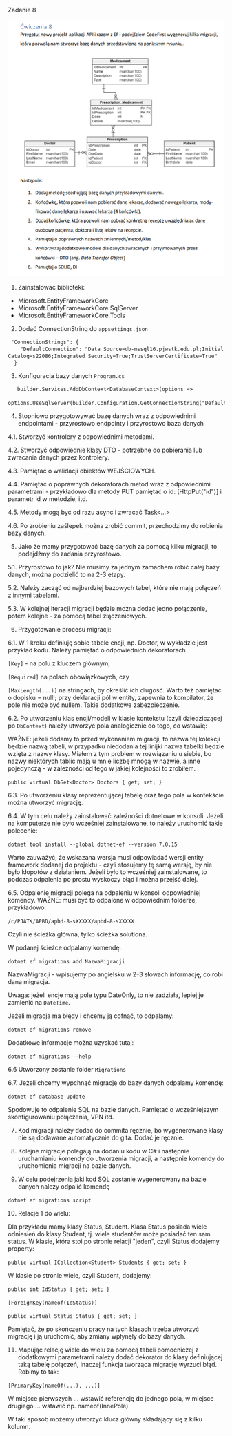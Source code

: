 Zadanie 8

![img.png](img.png)

1. Zainstalować biblioteki: 
* Microsoft.EntityFrameworkCore
* Microsoft.EntityFrameworkCore.SqlServer
* Microsoft.EntityFrameworkCore.Tools

2. Dodać ConnectionString do `appsettings.json`
```
 "ConnectionStrings": {
    "DefaultConnection": "Data Source=db-mssql16.pjwstk.edu.pl;Initial Catalog=s22086;Integrated Security=True;TrustServerCertificate=True"
  }
```

3. Konfiguracja bazy danych `Program.cs`
```
   builder.Services.AddDbContext<DatabaseContext>(options =>
   options.UseSqlServer(builder.Configuration.GetConnectionString("DefaultConnection")));
```

4. Stopniowo przygotowywać bazę danych wraz z odpowiednimi endpointami - przyrostowo endpointy i przyrostowo baza danych

4.1. Stworzyć kontrolery z odpowiednimi metodami.
    
4.2. Stworzyć odpowiednie klasy DTO - potrzebne do pobierania lub zwracania danych przez kontrolery.

4.3. Pamiętać o walidacji obiektów WEJŚCIOWYCH.

4.4. Pamiętać o poprawnych dekoratorach metod wraz z odpowiednimi parametrami - przykładowo dla metody PUT pamiętać o id: [HttpPut("id")] i parametr id w metodzie, itd.

4.5. Metody mogą być od razu async i zwracać Task<...>

4.6. Po zrobieniu zaślepek można zrobić commit, przechodzimy do robienia bazy danych.

5. Jako że mamy przygotować bazę danych za pomocą kilku migracji, to podejdźmy do zadania przyrostowo.

5.1. Przyrostowo to jak? Nie musimy za jednym zamachem robić całej bazy danych, można podzielić to na 2-3 etapy.

5.2. Należy zacząć od najbardziej bazowych tabel, które nie mają połączeń z innymi tabelami.

5.3. W kolejnej iteracji migracji będzie można dodać jedno połączenie, potem kolejne - za pomocą tabel złączeniowych.

6. Przygotowanie procesu migracji:

6.1. W 1 kroku definiuję sobie tabele encji, np. Doctor, w wykładzie jest przykład kodu. Należy pamiętać o odpowiednich dekoratorach 

`[Key]` - na polu z kluczem głównym, 

`[Required]` na polach obowiązkowych, czy 

`[MaxLength(...)]` na stringach, by określić ich długość. Warto też pamiętać o dopisku = null!; przy deklaracji pól w entity, zapewnia to kompilator, że pole nie może być nullem. Takie dodatkowe zabezpieczenie.

6.2. Po utworzeniu klas encji/modeli w klasie kontekstu (czyli dziedziczącej po `DbContext`) należy utworzyć pola analogicznie do tego, co wstawię:

WAŻNE: jeżeli dodamy to przed wykonaniem migracji, to nazwa tej kolekcji będzie nazwą tabeli, w przypadku niedodania tej linijki nazwa tabelki będzie wzięta z nazwy klasy. Miałem z tym problem w rozwiązaniu u siebie, bo nazwy niektórych tablic mają u mnie liczbę mnogą w nazwie, a inne pojedynczą - w zależności od tego w jakiej kolejności to zrobiłem.

```public virtual DbSet<Doctor> Doctors { get; set; }```

6.3. Po utworzeniu klasy reprezentującej tabelę oraz tego pola w kontekście można utworzyć migrację.

6.4. W tym celu należy zainstalować zależności dotnetowe w konsoli. Jeżeli na komputerze nie było wcześniej zainstalowane, to należy uruchomić takie polecenie:

`dotnet tool install --global dotnet-ef --version 7.0.15`

Warto zauważyć, że wskazana wersja musi odpowiadać wersji entity framework dodanej do projektu - czyli stosujemy tę samą wersję, by nie było kłopotów z działaniem.
Jeżeli było to wcześniej zainstalowane, to podczas odpalenia po prostu wyskoczy błąd i można przejść dalej.

6.5. Odpalenie migracji polega na odpaleniu w konsoli odpowiedniej komendy. WAŻNE: musi być to odpalone w odpowiednim folderze, przykładowo:

`/c/PJATK/APBD/apbd-8-sXXXXX/apbd-8-sXXXXX`

Czyli nie ścieżka główna, tylko ścieżka solutiona.

W podanej ścieżce odpalamy komendę:

`dotnet ef migrations add NazwaMigracji`

NazwaMigracji - wpisujemy po angielsku w 2-3 słowach informację, co robi dana migracja.

Uwaga: jeżeli encje mają pole typu DateOnly, to nie zadziała, lepiej je zamienić na `DateTime`.

Jeżeli migracja ma błędy i chcemy ją cofnąć, to odpalamy:

`dotnet ef migrations remove`

Dodatkowe informacje można uzyskać tutaj:

`dotnet ef migrations --help`

6.6 Utworzony zostanie folder `Migrations`

6.7. Jeżeli chcemy wypchnąć migrację do bazy danych odpalamy komendę:

`dotnet ef database update`

Spodowuje to odpalenie SQL na bazie danych. Pamiętać o wcześniejszym skonfigurowaniu połączenia, VPN itd.

7. Kod migracji należy dodać do commita ręcznie, bo wygenerowane klasy nie są dodawane automatycznie do gita. Dodać je ręcznie.

8. Kolejne migracje polegają na dodaniu kodu w C# i następnie uruchamianiu komendy do utworzenia migracji, a następnie komendy do uruchomienia migracji na bazie danych.

9. W celu podejrzenia jaki kod SQL zostanie wygenerowany na bazie danych należy odpalić komendę

`dotnet ef migrations script`

10. Relacje 1 do wielu:

Dla przykładu mamy klasy Status, Student. Klasa Status posiada wiele odniesień do klasy Student, tj. wiele studentów może posiadać ten sam status.
W klasie, która stoi po stronie relacji "jeden", czyli Status dodajemy property:

`public virtual ICollection<Student> Students { get; set; }`

W klasie po stronie wiele, czyli Student, dodajemy:

`public int IdStatus { get; set; }`

`[ForeignKey(nameof(IdStatus)]`

`public virtual Status Status { get; set; }`

Pamiętać, że po skończeniu pracy na tych klasach trzeba utworzyć migrację i ją uruchomić, aby zmiany wpłynęły do bazy danych.

11. Mapując relację wiele do wielu za pomocą tabeli pomocniczej z dodatkowymi parametrami należy dodać dekorator do klasy definiującej taką tabelę połączeń, inaczej funkcja tworząca migrację wyrzuci błąd.
    Robimy to tak:

`[PrimaryKey(nameOf(...), ...)]`

W miejsce pierwszych ... wstawić referencję do jednego pola, w miejsce drugiego ... wstawić np. nameof(InnePole)

W taki sposób możemy utworzyć klucz główny składający się z kilku kolumn.
